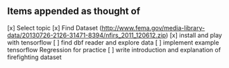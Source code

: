 ## Items appended as thought of

[x] Select topic
[x] Find Dataset (http://www.fema.gov/media-library-data/20130726-2126-31471-8394/nfirs_2011_120612.zip)
[x] install and play with tensorflow
[ ] find dbf reader and explore data
[ ] implement example tensorflow Regression for practice
[ ] write introduction and explanation of firefighting dataset
